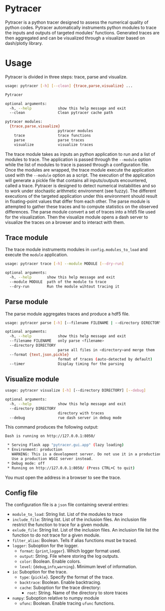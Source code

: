 # Pytracer

Pytracer is a python tracer designed to assess
the numerical quality of python codes.
Pytracer automatically instruments python modules
to trace the inputs and outputs of targeted modules' functions.
Generated traces are then aggregated and can be visualized
through a visualizer based on dash/plotly library.

# Usage

Pytracer is divided in three steps: trace, parse and visualize.

```bash
usage: pytracer [-h] [--clean] {trace,parse,visualize} ...

Pytracer

optional arguments:
  -h, --help            show this help message and exit
  --clean               Clean pytracer cache path

pytracer modules:
  {trace,parse,visualize}
                        pytracer modules
    trace               trace functions
    parse               parse traces
    visualize           visualize traces
```

The trace module takes as inputs an python application to run
and a list of modules to trace. The application is passed
through the `--module` option while the list of modules to trace
is passed through a configuration file. Once the modules are wrapped,
the trace module execute the application used with the `--module` option
as a script. The execution of the application will generate
a pickle file that contains all inputs/outputs encountered, called a trace.
Pytracer is designed to detect numerical instabilities and so
to work under stochastic arithmetic environment (see fuzzy).
The different executions of the targeted application under this
environment should result in floating-point values that differ from each
other. The parse module is attempted to gather these traces
and to compute statistics on the observed differences.
The parse module convert a set of traces into a hfd5 file used
for the visualization. Then the visualize module opens a dash server
to visualize the traces on a browser and to interact with them.

## Trace module

The trace module instruments modules in `config.modules_to_load`
and execute the `module` application.

```bash
usage: pytracer trace [-h] --module MODULE [--dry-run]

optional arguments:
  -h, --help       show this help message and exit
  --module MODULE  path of the module to trace
  --dry-run        Run the module wihtout tracing it
```
## Parse module

The parse module aggregates traces and produce a hdf5 file.

```bash
usage: pytracer parse [-h] [--filename FILENAME | --directory DIRECTORY] [--format {text,json,pickle}] [--timer]

optional arguments:
  -h, --help            show this help message and exit
  --filename FILENAME   only parse <filename>
  --directory DIRECTORY
                        parse all files in <directory>and merge them
  --format {text,json,pickle}
                        format of traces (auto-detected by default)
  --timer               Display timing for the parsing
```

## Visualize module

```bash
usage: pytracer visualize [-h] [--directory DIRECTORY] [--debug]

optional arguments:
  -h, --help            show this help message and exit
  --directory DIRECTORY
                        directory with traces
  --debug               rue dash server in debug mode
```

This command produces the following output:

```bash
Dash is running on http://127.0.0.1:8050/

 * Serving Flask app "pytracer.gui.app" (lazy loading)
 * Environment: production
   WARNING: This is a development server. Do not use it in a production deployment.
   Use a production WSGI server instead.
 * Debug mode: off
 * Running on http://127.0.0.1:8050/ (Press CTRL+C to quit)
```

You must open the address in a browser to see the trace.

## Config file

The configuration file is a `json` file containing several entries:

- `module_to_load`: String list. List of the modules to trace
- `include_file`: String list. List of the inclusion files. An inclusion file
restrict the function to trace for a given module.
- `exlude_file`: String list. List of the inclusion files. An inclusion file
list the function to do not trace for a given module.
- `filter_alias`: Boolean. Tells if alias functions must be traced.
- `logger`: Suboption for the logger.
    - `format`: {`print`,`logger`}. Which logger format used.
    - `output`: String. File where storing the log outputs.
    - `color`: Boolean. Enable colors.
    - `level`: {`debug`,`info`,`warning`}. Minimum level of information.
- `io`: Suboption for the trace.
    - `type`: {`pickle`}. Specify the format of the trace.
    - `backtrace`: Boolean. Enable backtracing.
    - `cache`: Suboption for the trace directory:
        - `root`: String. Name of the directory to store traces
- `numpy`: Suboption relative to numpy module
    - `ufunc`: Boolean. Enable tracing `ufunc` functions.